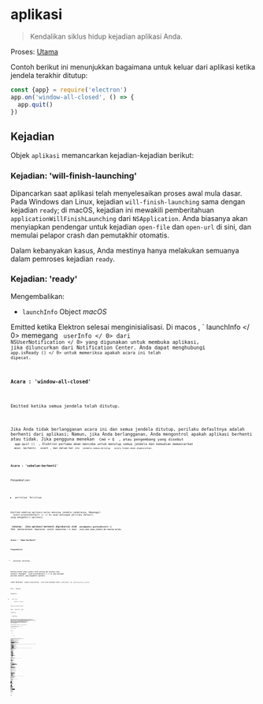 # aplikasi

> Kendalikan siklus hidup kejadian aplikasi Anda.

Proses: [Utama](../glossary.md#main-process)

Contoh berikut ini menunjukkan bagaimana untuk keluar dari aplikasi ketika jendela terakhir ditutup:

```javascript
const {app} = require('electron')
app.on('window-all-closed', () => {
  app.quit()
})
```

## Kejadian

Objek `aplikasi` memancarkan kejadian-kejadian berikut:

### Kejadian: 'will-finish-launching'

Dipancarkan saat aplikasi telah menyelesaikan proses awal mula dasar. Pada Windows dan Linux, kejadian `will-finish-launching` sama dengan kejadian `ready`; di macOS, kejadian ini mewakili pemberitahuan `applicationWillFinishLaunching` dari `NSApplication`. Anda biasanya akan menyiapkan pendengar untuk kejadian `open-file` dan `open-url` di sini, dan memulai pelapor crash dan pemutakhir otomatis.

Dalam kebanyakan kasus, Anda mestinya hanya melakukan semuanya dalam pemroses kejadian `ready`.

### Kejadian: 'ready'

Mengembalikan:

* `launchInfo` Object *macOS*

Emitted ketika Elektron selesai menginisialisasi. Di macos , ` launchInfo </ 0> memegang <code> userInfo </ 0> dari <code> NSUserNotification </ 0> yang digunakan untuk membuka aplikasi, jika diluncurkan dari Notification Center. Anda dapat menghubungi <code> app.isReady () </ 0> untuk memeriksa apakah acara ini telah dipecat.</p>

<h3>Acara : 'window-all-closed'</h3>

<p>Emitted ketika semua jendela telah ditutup.</p>

<p>Jika Anda tidak berlangganan acara ini dan semua jendela ditutup, perilaku defaultnya adalah berhenti dari aplikasi; Namun, jika Anda berlangganan, Anda mengontrol apakah aplikasi berhenti atau tidak. Jika pengguna menekan <code> Cmd + Q </ 0> , atau pengembang yang disebut
 <code> app.quit () </ 0> , Elektron pertama akan mencoba untuk menutup semua jendela dan kemudian memancarkan
 <code> akan- berhenti </ 0>  event , dan dalam hal ini <code> jendela-semua-ditutup </ 0>  acara tidak akan dipancarkan.</p>

<h3>Acara : 'sebelum-berhenti'</h3>

<p>Pengembalian:</p>

<ul>
<li><code>peristiwa` Peristiwa</li> </ul> 

Emitted sebelum aplikasi mulai menutup jendela-jendelanya. Memanggil ` event.preventDefault () </ 0> akan mencegah perilaku default, yang mengakhiri aplikasi.</p>

<p><strong> Catatan: </ 0> Jika aplikasi berhenti diprakarsai oleh <code> autoUpdater.quitAndInstall () </ 1> 
lalu <code> sebelum-berhenti </ 1> dipancarkan <em> setelah </ 2> memancarkan < 1> dekat </ 1>  acara pada semua jendela dan menutup mereka.</p>

<h3>Acara : 'akan-berhenti'</h3>

<p>Pengembalian:</p>

<ul>
<li><code>peristiwa` Peristiwa</li> </ul> 

Emitted ketika semua jendela telah ditutup dan aplikasi akan berhenti. Memanggil ` event.preventDefault () </ 0> akan mencegah perilaku default, yang mengakhiri aplikasi.</p>

<p>Lihat deskripsi <code> jendela-semua-ditutup </ 0>  acara untuk perbedaan antara <code> akan-berhenti </ 0> dan <code> jendela-semua-ditutup </ 0> peristiwa.</p>

<h3>Acara : 'berhenti'</h3>

<p>Pengembalian:</p>

<ul>
<li><code>acara` Acara</li> 

* ` exitCode </ 0> Integer</li>
</ul>

<p>Emitted saat aplikasi berhenti.</p>

<h3>Event : 'open-file' <em> macos </ 0></h3>

<p>Pengembalian:</p>

<ul>
<li><code>acara` Acara
* `path` String</ul> 

Emitted saat pengguna ingin membuka file dengan aplikasi. The ` open-file yang </ 0> 
event biasanya dipancarkan saat aplikasi sudah terbuka dan OS ingin menggunakan kembali aplikasi untuk membuka file. <code> open-file </ 0> juga dipancarkan saat sebuah file diturunkan ke dok dan aplikasi belum berjalan. Pastikan untuk mendengarkan <code> open-file yang </ 0> acara sangat awal di startup aplikasi Anda untuk menangani kasus ini (bahkan sebelum <code> siap </ 0>  acara dipancarkan).</p>

<p>Anda harus menghubungi <code>event.preventDefault()` jika Anda ingin menangani acara ini.

Pada Windows, Anda harus mengurai ` process.argv </ 0> (dalam proses utama) untuk mendapatkan filepath.</p>

<h3>Acara: 'buka-url' <em> macos </em></h3>

<p>Pengembalian:</p>

<ul>
<li><code>acara` Acara</li> 

* ` url </ 0> String</li>
</ul>

<p>Emitted saat pengguna ingin membuka URL dengan aplikasi. File <code> Info.plist <code> aplikasi Anda
 harus menentukan skema url di dalam kunci <code> CFBundleURLTypes `, dan set ` NSPrincipalClass ` ke <0> AtomApplication </code>.</p> 
  Anda harus menghubungi `event.preventDefault()` jika Anda ingin menangani acara ini.
  
  ### Acara: 'aktifkan' *macOS*
  
  Pengembalian:
  
  * `acara` Acara
  * `hasVisibleWindows` Boolean
  
  Emitted saat aplikasi diaktifkan. Berbagai tindakan dapat memicu acara ini, seperti meluncurkan aplikasi untuk pertama kalinya, mencoba meluncurkan ulang aplikasi saat sudah berjalan, atau mengklik ikon dok atau ikon taskbar.
  
  ### Acara: 'lanjutkan aktivitas' *macOS*
  
  Pengembalian:
  
  * `acara` Acara
  * `ketik` String - String yang mengidentifikasi aktivitas. Maps ke [`NSUserActivity.activityType`](https://developer.apple.com/library/ios/documentation/Foundation/Reference/NSUserActivity_Class/index.html#//apple_ref/occ/instp/NSUserActivity/activityType).
  * `userInfo` Objek - Berisi status spesifik aplikasi yang disimpan oleh aktivitas di perangkat lain.
  
  Emitted selama [Handoff](https://developer.apple.com/library/ios/documentation/UserExperience/Conceptual/Handoff/HandoffFundamentals/HandoffFundamentals.html) saat aktivitas dari perangkat lain ingin dilanjutkan. Anda harus menghubungi `event.preventDefault()` jika Anda ingin menangani acara ini.
  
  Aktivitas pengguna hanya dapat dilanjutkan di aplikasi yang memiliki ID Tim pengembang yang sama dengan aplikasi sumber aktivitas dan yang mendukung jenis aktivitas. Jenis aktivitas yang didukung ditentukan di aplikasi `Info.plist` di bawah tombol `NSUserActivityTypes`.
  
  ### Event: 'will-continue-activity' *macOS*
  
  Pengembalian:
  
  * `event</ 0> Acara</li>
<li><code>ketik` String - String yang mengidentifikasi aktivitas. Maps ke [`NSUserActivity.activityType`](https://developer.apple.com/library/ios/documentation/Foundation/Reference/NSUserActivity_Class/index.html#//apple_ref/occ/instp/NSUserActivity/activityType).
  
  Emitted during [Handoff](https://developer.apple.com/library/ios/documentation/UserExperience/Conceptual/Handoff/HandoffFundamentals/HandoffFundamentals.html) before an activity from a different device wants to be resumed. Anda harus menghubungi `event.preventDefault()` jika Anda ingin menangani acara ini.
  
  ### Event: 'continue-activity-error' *macOS*
  
  Pengembalian:
  
  * `acara` Acara
  * `ketik` String - String yang mengidentifikasi aktivitas. Maps ke [`NSUserActivity.activityType`](https://developer.apple.com/library/ios/documentation/Foundation/Reference/NSUserActivity_Class/index.html#//apple_ref/occ/instp/NSUserActivity/activityType).
  * `error` String - A string with the error's localized description.
  
  Emitted during [Handoff](https://developer.apple.com/library/ios/documentation/UserExperience/Conceptual/Handoff/HandoffFundamentals/HandoffFundamentals.html) when an activity from a different device fails to be resumed.
  
  ### Event: 'activity-was-continued' *macOS*
  
  Pengembalian:
  
  * `acara` Acara
  * `ketik` String - String yang mengidentifikasi aktivitas. Maps ke [`NSUserActivity.activityType`](https://developer.apple.com/library/ios/documentation/Foundation/Reference/NSUserActivity_Class/index.html#//apple_ref/occ/instp/NSUserActivity/activityType).
  * `userInfo` Object - Contains app-specific state stored by the activity.
  
  Emitted during [Handoff](https://developer.apple.com/library/ios/documentation/UserExperience/Conceptual/Handoff/HandoffFundamentals/HandoffFundamentals.html) after an activity from this device was successfully resumed on another one.
  
  ### Event: 'update-activity-state' *macOS*
  
  Pengembalian:
  
  * `event</ 0> Acara</li>
<li><code>ketik` String - String yang mengidentifikasi aktivitas. Maps ke [`NSUserActivity.activityType`](https://developer.apple.com/library/ios/documentation/Foundation/Reference/NSUserActivity_Class/index.html#//apple_ref/occ/instp/NSUserActivity/activityType).
  * `userInfo` Object - Contains app-specific state stored by the activity.
  
  Emitted when [Handoff](https://developer.apple.com/library/ios/documentation/UserExperience/Conceptual/Handoff/HandoffFundamentals/HandoffFundamentals.html) is about to be resumed on another device. If you need to update the state to be transferred, you should call `event.preventDefault()` immediatelly, construct a new `userInfo` dictionary and call `app.updateCurrentActiviy()` in a timely manner. Otherwise the operation will fail and `continue-activity-error` will be called.
  
  ### Event: 'new-window-for-tab' *macOS*
  
  Pengembalian:
  
  * `acara` Acara
  
  Emitted saat pengguna mengklik tombol tab baru macOS asli. Tombol tab baru hanya terlihat jika arus `BrowserWindow` memiliki `tabbingIdentifier`
  
  ### Acara: 'browser-window-blur'
  
  Pengembalian:
  
  * `acara` Acara
  * `window` [BrowserWindow](browser-window.md)
  
  Emitted ketika [browserWindow](browser-window.md) menjadi kabur.
  
  ### Acara: 'browser-window-focus'
  
  Pengembalian:
  
  * `acara` Acara
  * `window` [BrowserWindow](browser-window.md)
  
  Emitted ketika [browserWindow](browser-window.md) terpusat.
  
  ### Acara: 'browser-window-created'
  
  Pengembalian:
  
  * `acara` Acara
  * `window` [BrowserWindow](browser-window.md)
  
  Emitted ketika baru [browserWindow](browser-window.md) dibuat.
  
  ### Acara: 'isi web-dibuat'
  
  Pengembalian:
  
  * `acara` Acara
  * `webContents` [WebContents](web-contents.md)
  
  Emitted ketika baru [webContents](web-contents.md) dibuat.
  
  ### Acara: 'sertifikat-kesalahan'
  
  Pengembalian:
  
  * `acara` Acara
  * `webContents` [WebContents](web-contents.md)
  * `url` String
  * `error` String - Kode kesalahan
  * `sertifikat` [Sertifikat](structures/certificate.md)
  * `callback` Fungsi 
    * `isTrusted` Boolean - Apakah akan mempertimbangkan sertifikat sebagai terpercaya
  
  Emitted ketika gagal untuk memverifikasi `certificate` untuk `url`, untuk mempercayai sertifikat Anda harus mencegah perilaku default dengan `event.preventDefault ()` dan memanggil `callback(true)`.
  
  ```javascript
const {app} = require ('electron') app.on('certificate-error', (event, webContents, url, error, certificate, callback) => {
   if (url === 'https://github.com') {
     // Verifikasi logika.
    event.preventDefault()
     callback(true)
   } else {
     callback (false)
   }})
```

### Acara: 'pilih-klien-sertifikat'

Pengembalian:

* `event</ 0> Acara</li>
<li><code>webContents` [WebContents](web-contents.md)
* `url` URL
* `certificateList` [Sertifikat[]](structures/certificate.md)
* `callback` Fungsi 
  * `sertifikat` [Sertifikat](structures/certificate.md) (opsional)

Emitted ketika sertifikat klien diminta.

The ` url </ 0> sesuai dengan entri navigasi meminta sertifikat klien dan <code> callback </ 0> bisa disebut dengan entri disaring dari daftar. Menggunakan
 <code>event.preventDefault()` mencegah aplikasi menggunakan sertifikat pertama dari toko.

```javascript
const {app} = require('electron') app.on('select-client-certificate', (event, webContents, url, list, callback) => {
 event.preventDefault()
 callback(daftar[0]) 
})    
```

### Acara: 'login'

Pengembalian:

* `acara` Acara
* `webContents` [WebContents](web-contents.md)
* `permintaan` Obyek 
  * `method` String
  * `url` URL
  * `perujuk` URL
* `authInfo` Obyek 
  * ` isProxy </ 0>  Boolean</li>
<li><code>skema` String
  * `host` String
  * `port` Integer
  * `realm` String
* `callback` Fungsi 
  * `namapengguna` String
  * `katasandi` String

Emitted ketika `webContents` ingin melakukan auth dasar.

Perilaku default adalah membatalkan semua otentikasi, untuk menimpa ini Anda harus mencegah perilaku default dengan `event.preventDefault()` dan panggil `callback(nama pengguna, kata sandi)` dengan kredensial.

```javascript
const {app} = require('electron') app.on('login', (event, webContents, request, authInfo, callback) => {
 event.preventDefault()
 callback('username', 'secret')
})
```

### Acara: 'proses-gpu-jatuh'

Pengembalian:

* `event</ 0> Acara</li>
<li><code>terbunuh` Boolean

Emitted saat proses gpu macet atau terbunuh.

### Event: 'aksesibilitas-support-changed' *macOS* *Windows*

Pengembalian:

* `acara` Acara
* `aksesibilitasSupportEnabled` Boolean - `true` saat dukungan aksesibilitas Chrome diaktifkan, `false` sebaliknya.

Emitted saat dukungan aksesibilitas Chrome berubah. Peristiwa ini terjadi saat teknologi bantu, seperti pembaca layar, diaktifkan atau dinonaktifkan. Lihat https://www.chromium.org/developers/design-documents/accessibility untuk lebih jelasnya.

## Metode

The `aplikasi` objek memiliki metode berikut:

**Catatan:** Beberapa metode hanya tersedia pada sistem operasi tertentu dan diberi label seperti itu.

### `app.quit()`

Cobalah untuk menutup semua jendela. The `sebelum-berhenti` acara akan dipancarkan pertama. Jika semua jendela berhasil ditutup, `akan-berhenti` acara akan dipancarkan dan secara default aplikasi akan mengakhiri.

Metode ini menjamin bahwa semua `beforeunload` dan `unload` event handlers dijalankan dengan benar. Ada kemungkinan bahwa sebuah jendela membatalkan berhenti dengan mengembalikan `false` pada pengendali event *Beforeunload</code>.</p> 

### `app.exit([exitCode])`

* `exitCode` Integer (opsional)

Keluar segera dengan `exitCode `. `exitCode` default ke 0.

Semua jendela akan ditutup segera tanpa meminta pengguna dan `sebelum-berhenti` dan `akan-berhenti` tidak akan dipancarkan.

### `app.relaunch([options])`

* `pilihan` Objek (opsional) 
  * `args` String[] - (opsional)
  * `execPath` String (opsional)

Luncurkan ulang aplikasi saat instance saat ini keluar.

Secara default, contoh baru akan menggunakan direktori kerja dan argumen baris perintah yang sama dengan instance saat ini. Bila `args` ditentukan, `args` akan dilewatkan sebagai argumen baris perintah. Ketika `execPath` dispesifikasikan, `execPath` akan dieksekusi untuk diluncurkan kembali alih-alih aplikasi saat ini.

Perhatikan bahwa metode ini tidak berhenti dari aplikasi saat dijalankan, Anda harus memanggil `app.quit` atau `app.exit` setelah memanggil `app.relaunch` ke buat aplikasi restart.

Saat `app.relaunch` dipanggil berkali-kali, beberapa contoh akan dimulai setelah instance saat ini keluar.

Contoh untuk me-restart instance saat ini segera dan menambahkan argumen baris perintah baru ke instance baru:

```javascript
const {app} = require ('electron') app.relaunch({args: process.argv.slice(1).concat(['-- relaunch'])}) app.exit(0)
```

### `app.isReady()`

Mengembalikan `Boolean` - `true` jika Elektron selesai menginisialisasi, `false` sebaliknya.

### `app.focus()`

Di Linux, fokus pada jendela yang pertama terlihat. Di macos, buat aplikasi yang aktif. Pada Windows, fokus pada jendela pertama aplikasi.

### `app.hide()` *macos*

Menyembunyikan semua jendela aplikasi tanpa meminimalkannya.

### `app.show()` *macos*

Menunjukkan jendela aplikasi setelah disembunyikan. Tidak secara otomatis memfokuskannya.

### `app.getAppPath()`

Mengembalikan `String` - Direktori aplikasi saat ini.

### `app.getPath(nama)`

* `nama` String

Mengembalikan `String` - Path ke direktori khusus atau file yang terkait dengan `nama`. Pada kegagalan sebuah `Error` dilempar.

Anda dapat meminta jalur berikut dengan nama:

* `home` Direktori home pengguna.
* `dataaplikasi` Direktori data aplikasi per pengguna, yang secara default menunjuk ke: 
  * `%APPDATA%` di Windows
  * `$XDG_CONFIG_HOME` atau `~/.config` di Linux
  * `~/Library/Application Support` di macos
* `userData` Direktori untuk menyimpan file konfigurasi aplikasi Anda, yang secara default merupakan direktori `appData` yang ditambahkan dengan nama aplikasi Anda.
* `temp` Direktori sementara.
* `exe` File eksekusi saat ini.
* `modul` The `libchromiumcontent` perpustakaan.
* `desktop` Direktori Desktop pengguna saat ini.
* `dokumen` Direktori untuk "My Documents" pengguna.
* `download` Direktori untuk download pengguna.
* `musik` Direktori untuk musik pengguna.
* `gambar` Direktori untuk gambar pengguna.
* `video` Direktori untuk video pengguna.
* `logs` Directory for your app's log folder.
* `pepperFlashSystemPlugin` Path lengkap ke versi sistem plugin Pepper Flash.

### `app.getFileIcon(path[, options], callback)`

* `path` String
* `pilihan` Objek (opsional) 
  * `ukuran` Deretan 
    * `kecil` - 16x16
    * `normal` - 32x32
    * `besar` - 48x48 di *Linux*, 32x32 pada *Windows*, tidak didukung di *macOS*.
* `callback` Fungsi 
  * Kesalahan `kesalahan`
  * `ikon` [NativeImage](native-image.md)

Mengambil ikon terkait jalur.

Pada *Windows*, ada 2 macam ikon:

* Ikon terkait dengan ekstensi file tertentu, seperti `.mp3`, `.png`, dll.
* Ikon di dalam file itu sendiri, seperti `.exe`, `.dll`, `.ico`.

Pada *Linux* dan *macOS*, ikon bergantung pada aplikasi yang terkait dengan jenis file mime.

### `app.setPath(nama, path)`

* ` nama </ 0>  String</li>
<li><code> path </ 0>  String</li>
</ul>

<p>Menimpa <code>path` ke direktori khusus atau file yang terkait dengan `nama`. Jika path menentukan direktori yang tidak ada, direktori akan dibuat dengan metode ini. Pada kegagalan sebuah `Error` dilempar.</p> 
  Anda hanya dapat menimpa jalur dari `nama` didefinisikan dalam `app.getPath`.
  
  Secara default, cookie dan cache halaman web akan disimpan di bawah direktori `userData`. Jika Anda ingin mengubah lokasi ini, Anda harus mengganti path `userData` sebelum event `ready` dari modul `app` dipancarkan.
  
  ### `app.getVersion()`
  
  Mengembalikan `String` - Versi aplikasi yang dimuat. Jika tidak ada versi yang ditemukan di file `package.json` aplikasi, versi dari paket saat ini atau yang dapat dijalankan akan dikembalikan.
  
  ### `app.getName()`
  
  Mengembalikan `String` - Nama aplikasi saat ini, yang merupakan nama di file `package.json` aplikasi.
  
  Biasanya `nama` bidang `package.json` adalah nama lowercased singkat, menurut npm modul spec. Anda juga harus menentukan bidang `productName`, yang merupakan nama lengkap kapitalisasi aplikasi Anda, dan mana yang lebih disukai dari `nama`oleh Elektron.
  
  ### `app.setName(nama)`
  
  * ` nama </ 0>  String</li>
</ul>

<p>Mengabaikan nama aplikasi saat ini.</p>

<h3><code>app.getLocale()`</h3> 
    Mengembalikan `String` - Lokal aplikasi saat ini. Nilai pengembalian yang mungkin didokumentasikan [di sini](locales.md).
    
    **Catatan:** Saat mendistribusikan aplikasi yang dikemas, Anda juga harus mengirimkan map `locales`.
    
    **Catatan:** Pada Windows Anda harus meneleponnya setelah `ready` dipancarkan.
    
    ### `app.addRecentDocument(path)` *macOS* *Windows*
    
    * ` path </ 0>  String</li>
</ul>

<p>Menambahkan <code>path` ke daftar dokumen terbaru.</p> 
      Daftar ini dikelola oleh OS. Pada Windows Anda bisa mengunjungi daftar dari task bar, dan di macos Anda bisa mengunjunginya dari menu dock.
      
      ### `app.clearRecentDocuments()` *macOS* *Windows*
      
      Bersihkan daftar dokumen terakhir.
      
      ### `app.setAsDefaultProtocolClient(protocol[, path, args])`
      
      * `protocol` String - Nama protokol Anda, tanpa `://`. Jika Anda ingin aplikasi Anda menangani tautan `elektron://`, hubungi metode ini dengan `elektron` sebagai parameternya.
      * `path` String (opsional) *Windows* - Default ke `process.execPath`
      * `args` String[] (opsional) *Windows* - Default ke array kosong
      
      Mengembalikan `Boolean` - Apakah panggilan berhasil.
      
      Metode ini menetapkan executable saat ini sebagai pengendali default untuk sebuah protokol (alias skema URI). Ini memungkinkan Anda mengintegrasikan aplikasi Anda lebih dalam ke dalam sistem operasi. Setelah terdaftar, semua link dengan `your-protocol://` akan dibuka dengan executable saat ini. Seluruh link, termasuk protokol, akan diteruskan ke aplikasi Anda sebagai parameter.
      
      Pada Windows Anda dapat menyediakan jalur parameter opsional, jalur ke executable Anda, dan args, serangkaian argumen yang akan dikirimkan ke executable Anda saat diluncurkan.
      
      **Catatan:** Pada macOS, Anda hanya dapat mendaftarkan protokol yang telah ditambahkan ke aplikasi `info.plist`, yang tidak dapat diubah saat runtime. Namun Anda dapat mengubah file dengan editor teks sederhana atau skrip selama waktu pembuatan. Silahkan lihat [dokumentasi Apple](https://developer.apple.com/library/ios/documentation/General/Reference/InfoPlistKeyReference/Articles/CoreFoundationKeys.html#//apple_ref/doc/uid/TP40009249-102207-TPXREF115) untuk rincian.
      
      The API menggunakan Windows Registry dan LSSetDefaultHandlerForURLScheme internal.
      
      ### `app.removeAsDefaultProtocolClient(protokol[, path, args])` *macOS* *Windows*
      
      * `protocol` String - Nama protokol Anda, tanpa `://`.
      * `path` String (opsional) *Windows* - Default ke `process.execPath`
      * `args` String[] (opsional) *Windows* - Default ke array kosong
      
      Mengembalikan `Boolean` - Apakah panggilan berhasil.
      
      Metode ini memeriksa apakah saat ini dapat dieksekusi sebagai pengendali default untuk sebuah protokol (alias skema URI). Jika demikian, itu akan menghapus aplikasi sebagai penangan default.
      
      ### `app.isDefaultProtocolClient(protokol[, path, args])` *macOS* *Windows*
      
      * `protocol` String - Nama protokol Anda, tanpa `://`.
      * `path` String (opsional) *Windows* - Default ke `process.execPath`
      * `args` String[] (opsional) *Windows* - Default ke array kosong
      
      Mengembalikan `Boolean`
      
      Metode ini memeriksa apakah executable saat ini adalah default handler untuk sebuah protokol (alias skema URI). Jika demikian, itu akan kembali benar. Jika tidak, itu akan kembali salah.
      
      **Catatan:** Pada macOS, Anda dapat menggunakan metode ini untuk memeriksa apakah aplikasi telah terdaftar sebagai pengendali protokol default untuk sebuah protokol. Anda juga dapat memverifikasi ini dengan memeriksa `~/Library/Preferences/com.apple.LaunchServices.plist` pada mesin macOS. Silahkan lihat [dokumentasi Apple](https://developer.apple.com/library/mac/documentation/Carbon/Reference/LaunchServicesReference/#//apple_ref/c/func/LSCopyDefaultHandlerForURLScheme) untuk rincian.
      
      The API menggunakan Windows Registry dan LSCopyDefaultHandlerForURLScheme internal.
      
      ### `app.setUserTasks(tugas)` *Windows*
      
      * `tugas` [ Tugas[] ](structures/task.md) - Array dari `Tugas` objek
      
      Tambahkan `tugas` ke kategori [Tugas](http://msdn.microsoft.com/en-us/library/windows/desktop/dd378460(v=vs.85).aspx#tasks) JumpList di Windows.
      
      `tugas` adalah berbagai dari [`Tugas`](structures/task.md) benda.
      
      Mengembalikan `Boolean` - Apakah panggilan berhasil.
      
      **Catatan:** Jika Anda ingin menyesuaikan Daftar Langsung gunakan lebih banyak lagi `app.setJumpList(categories)`.
      
      ### `app.getJumpListSettings()` *Windows*
      
      Mengembalikan `Objek`:
      
      * `minItems` Integer - The minimum jumlah item yang akan ditampilkan dalam Daftar Langsung (untuk penjelasan lebih rinci tentang nilai ini melihat [MSDN docs](https://msdn.microsoft.com/en-us/library/windows/desktop/dd378398(v=vs.85).aspx)).
      * `removedItems` [JumpListItem[]](structures/jump-list-item.md) - Array dari `JumpListItem` objek yang sesuai dengan item yang telah dihapus pengguna dari kategori khusus dalam Daftar Langsung. Item ini tidak boleh ditambahkan kembali ke Daftar Langsung di panggilan **berikutnya** ke `app.setJumpList()`, Windows tidak akan menampilkan kategori khusus yang berisi salah satu dari yang dihapus item.
      ### `app.setJumpList(kategori)` *Windows*
      
      * `kategori` [JumpListCategory[]](structures/jump-list-category.md) atau `nol` - Array of `JumpListCategory` benda.
      
      Mengatur atau menghapus Daftar Langsung kustom untuk aplikasi, dan mengembalikan salah satu dari string berikut:
      
      * `ok` - Tidak ada yang salah.
      * `error` - Satu atau beberapa kesalahan terjadi, aktifkan logging runtime untuk mengetahui kemungkinan penyebabnya.
      * `invalidSeparatorError` - Upaya dilakukan untuk menambahkan pemisah ke kategori khusus dalam Daftar Langsung. Pemisah hanya diperbolehkan dalam kategori `Tugas` standar.
      * `fileTypeRegistrationError` - Upaya dilakukan untuk menambahkan tautan file ke Daftar Langsung untuk jenis file yang tidak terdaftar dalam aplikasi.
      * `customCategoryAccessDeniedError` - Kategori khusus tidak dapat ditambahkan ke Daftar Langsung karena pengaturan kebijakan privasi atau grup pengguna.
      
      Jika `kategori` adalah `null` daftar Jump kustom yang telah ditetapkan sebelumnya (jika ada) akan diganti oleh Daftar Langsung standar untuk aplikasi (dikelola oleh Windows).
      
      ** Catatan: </ 0> Jika objek ` JumpListCategory </ 1> tidak memiliki <code> tipe </ 1> atau <code> nama </ 1> 
properti yang ditetapkan maka <code> tipe < / 1> diasumsikan <code> tugas </ 1> . If the <code>name` property is set but the `type` property is omitted then the `type` is assumed to be `custom`.</p> 
      
      **Catatan:** Pengguna dapat menghapus item dari kategori khusus, dan Windows tidak mengizinkan item yang dihapus ditambahkan ke dalam kategori khusus sampai **setelah** panggilan sukses berikutnya ke `app.setJumpList(kategori)`. Setiap usaha untuk menambahkan kembali item yang dihapus ke kategori khusus lebih awal dari pada itu akan mengakibatkan keseluruhan kategori khusus dihilangkan dari Daftar Langsung. Daftar item yang dihapus dapat diperoleh dengan menggunakan `app.getJumpListSettings()`.
      
      Berikut adalah contoh sederhana untuk membuat Daftar Langsung kustom:
      
      ```javascript
const {app} = require ('electron') app.setJumpList([
   {
     type: 'custom',
     name: 'Proyek Terbaru',
     item: [
       {type: 'file', path: 'C:\\Projects\\project1.proj '},
       {type:' file ', path: 'C:\\Projects\\project2.proj '}
     ]
   },
   { // memiliki nama jadi `type` diasumsikan sebagai nama "custom"
 : 'Tools',
     item: [
       {
         type: 'task',
         title: 'Tool A',
         program: process.execPath,
         args: '--run-tool-a',
         icon: process.execPath,
         iconIndex: 0,
         deskripsi : 'Runs Tool A'
       },
       {
         type: 'task',
        judul: 'Alat B',
         program: process.execPath,
        args: '--run-tool-b',
         icon: process.execPath,
         iconIndex: 0,
         description: 'Runs Tool B'
       }
     ]
   },
 {type: 'frequent' },
 {// tidak memiliki nama dan tipe tidak ada Jadi `tipe` diasumsikan sebagai item "tugas": [
{
 type: 'task',
 title: 'New Project',
 program: process.execPath,
 args: '--new-project',
 deskripsi: 'Buat yang baru proyek.'
},
 {type: 'separator' },
{
 type: 'task',
 title: 'Recover Project',
 program: process.execPath,
 args: '--recover-project',
 deskripsi: 'Recover Project'
}
]
}
])
```
  
  ### `app.makeSingleInstance(callback)`
  
  * `callback` Fungsi 
    * `argv` String[] - Sebuah array dari argumen baris perintah kedua
    * `workingDirectory` String - Direktori kerja contoh kedua
  
  Mengembalikan `Boolean`.
  
  Metode ini membuat aplikasi Anda menjadi Aplikasi Instan Tunggal - alih-alih membiarkan beberapa contoh aplikasi Anda berjalan, ini akan memastikan bahwa hanya satu contoh aplikasi Anda yang berjalan, dan contoh lainnya memberi isyarat contoh ini dan keluar.
  
  `callback` akan dipanggil oleh instance pertama dengan `callback(argv, workingDirectory)` ketika instance kedua telah dieksekusi. `argv` adalah argumen argumen baris kedua dari Array, dan `workingDirectory` adalah direktori kerja saat ini. Biasanya aplikasi merespon hal ini dengan membuat jendela utama mereka fokus dan tidak diminimalisir.
  
  The `callback` dijamin akan dieksekusi setelah `siap` acara dari `aplikasi` akan dipancarkan.
  
  Metode ini mengembalikan `false` jika proses Anda adalah contoh utama aplikasi dan aplikasi Anda harus terus dimuat. Dan mengembalikan `true` jika proses Anda telah mengirimkan parameternya ke instance lain, dan Anda harus segera berhenti.
  
  Pada macOS sistem memberlakukan instance tunggal secara otomatis saat pengguna mencoba membuka instance kedua aplikasi Anda di Finder, dan acara `open-file` dan `open-url` akan dipancarkan untuk bahwa. Namun saat pengguna memulai aplikasi Anda di jalur perintah mekanisme contoh tunggal sistem akan dilewati dan Anda harus menggunakan metode ini untuk memastikan satu contoh.
  
  Contoh mengaktifkan jendela contoh utama saat instance kedua dimulai:
  
  ```javascript
const {app} = require('electron') biarkan myWindow = null const isSecondInstance = app.makeSingleInstance ((commandLine, workingDirectory) => {
   // Seseorang mencoba untuk menjalankan instance kedua, kita harus memusatkan jendela kita.
  jika (myWindow) {
     if (myWindow.isMinimized()) myWindow.restore()
     myWindow.focus()
   }}) if (isSecondInstance) {
   app.quit()} // buat myWindow, muat sisa aplikasi, dll...
app.on('siap', () => {})
```

### `app.releaseSingleInstance()`

Rilis semua kunci yang diciptakan oleh `makeSingleInstance`. Ini akan memungkinkan beberapa contoh aplikasi sekali lagi berjalan berdampingan.

### `app.setUserAktivitas(ketik, userInfo[, webpageURL])` *macOS*

* `ketik` String - Unik mengidentifikasi aktivitas. Maps ke [`NSUserActivity.activityType`](https://developer.apple.com/library/ios/documentation/Foundation/Reference/NSUserActivity_Class/index.html#//apple_ref/occ/instp/NSUserActivity/activityType).
* `userInfo` Objek - Negara khusus aplikasi untuk disimpan untuk digunakan oleh perangkat lain.
* `webpageURL` String (opsional) - Halaman web dimuat di browser jika tidak ada aplikasi yang sesuai untuk dipasang pada perangkat yang dilanjutkan. Skema ini harus `http` atau `https`.

Membuat `NSUserActivity` dan menetapkannya sebagai aktivitas saat ini. Aktivitas ini memenuhi syarat untuk [Handoff](https://developer.apple.com/library/ios/documentation/UserExperience/Conceptual/Handoff/HandoffFundamentals/HandoffFundamentals.html) ke perangkat lain sesudahnya.

### `app.getCurrentActivityType()` *macOS*

Mengembalikan `String` - Jenis aktivitas yang sedang berjalan.

### `app.invalidateCurrentActivity()` *macOS*

* `ketik` String - Unik mengidentifikasi aktivitas. Maps ke [`NSUserActivity.activityType`](https://developer.apple.com/library/ios/documentation/Foundation/Reference/NSUserActivity_Class/index.html#//apple_ref/occ/instp/NSUserActivity/activityType).

Invalidates the current [Handoff](https://developer.apple.com/library/ios/documentation/UserExperience/Conceptual/Handoff/HandoffFundamentals/HandoffFundamentals.html) user activity.

### `app.updateCurrentActivity(type, userInfo)` *macOS*

* `ketik` String - Unik mengidentifikasi aktivitas. Maps ke [`NSUserActivity.activityType`](https://developer.apple.com/library/ios/documentation/Foundation/Reference/NSUserActivity_Class/index.html#//apple_ref/occ/instp/NSUserActivity/activityType).
* `userInfo` Objek - Negara khusus aplikasi untuk disimpan untuk digunakan oleh perangkat lain.

Updates the current activity if its type matches `type`, merging the entries from `userInfo` into its current `userInfo` dictionary.

### `app.setAppUserModelId(id)` *Windows*

* `id` String

Ubah [User ID Model Aplikasi](https://msdn.microsoft.com/en-us/library/windows/desktop/dd378459(v=vs.85).aspx) menjadi `id`.

### `app.importCertificate(opsi, callback)` *LINUX*

* `pilihan` Obyek 
  * `sertifikat` String - Path untuk berkas pkcs12.
  * `kata sandi` String - Passphrase untuk sertifikat.
* `callback` Fungsi 
  * `hasil` Integer - Hasil impor.

Impor sertifikat dalam format pkcs12 ke toko sertifikat platform. `callback` dipanggil dengan `hasil` dari operasi impor, nilai `` menunjukkan keberhasilan sementara nilai lainnya mengindikasikan kegagalan menurut kromium [net_error_list](https://code.google.com/p/chromium/codesearch#chromium/src/net/base/net_error_list.h).

### `app.disableHardwareAcceleration()`

Nonaktifkan akselerasi perangkat keras untuk aplikasi saat ini.

Metode ini hanya bisa dipanggil sebelum aplikasi sudah siap.

### `app.disableDomainBlockingFor3DAPIs()`

Secara default, Chromium menonaktifkan API 3D (misalnya WebGL) sampai dimulai ulang per basis domain jika proses GPU mogok terlalu sering. Fungsi ini menonaktifkan perilaku itu.

Metode ini hanya bisa dipanggil sebelum aplikasi sudah siap.

### `app.getAppMemoryInfo()` *Tidak berlaku lagi*

Pengembalian [`ProcessMetric[]`](structures/process-metric.md): Array dari `ProcessMetric` benda-benda yang sesuai dengan memori dan penggunaan cpu statistik dari semua proses yang terkait dengan aplikasi. **Catatan:** Metode ini tidak berlaku lagi, gunakan `app.getAppMetrics()`.

### `app.getAppMetrics()`

Pengembalian [`ProcessMetric[]`](structures/process-metric.md): Array dari `ProcessMetric` benda-benda yang sesuai dengan memori dan penggunaan cpu statistik dari semua proses yang terkait dengan aplikasi.

### `app.getGPUFeatureStatus()`

Mengembalikan [`GPUFeatureStatus`](structures/gpu-feature-status.md) - Status Fitur Gambar dari `chrome://gpu/`.

### `app.setBadgeCount(count)` *Linux* *macOS*

* `hitung` Integer

Mengembalikan `Boolean` - Apakah panggilan berhasil.

Menetapkan lencana penghitung untuk aplikasi saat ini. Menetapkan hitungan ke `` akan menyembunyikan lencana.

Di macOS itu terlihat di ikon dermaga. Di Linux hanya bekerja untuk Unity launcher,

**Note:** Unity launcher mensyaratkan adanya a `.desktop` file untuk bekerja, untuk informasi lebih lanjut silahkan baca [Desktop Environment Integration](../tutorial/desktop-environment-integration.md#unity-launcher-shortcuts-linux).

### `app.getBadgeCount()` *Linux* *macOS*

Mengembalikan `Integer` - Nilai saat ini ditampilkan di lencana penghitung.

### `app.isUnityRunning()` *Linux*

Mengembalikan `Boolean` - Apakah lingkungan desktop saat ini adalah Unity launcher.

### `app.getLoginItemSettings([options])` *macOS* *Windows*

* `pilihan` Objek (opsional) 
  * `path` String (opsional) *Windows* - Jalur yang dapat dieksekusi untuk dibandingkan dengan. Default ke `process.execPath`.
  * `args` String[] (opsional) *Windows* - Argumen baris perintah untuk membandingkan lawan. Default ke array kosong.

Jika Anda memberikan `path` dan `args` pilihan untuk `app.setLoginItemSettings` maka Anda harus melewati argumen yang sama di sini untuk `openAtLogin` untuk diatur dengan benar.

Mengembalikan `Objek`:

* `openAtLogin` Aljabar Boolean - `benar` jika app diatur untuk membuka di login.
* `openAsHidden` Boolean - `true` jika aplikasi disetel untuk dibuka sebagai tersembunyi saat masuk. Pengaturan ini hanya didukung pada macOS.
* `isOpenedAtLogin` Boolean - `true` jika aplikasi dibuka saat masuk secara otomatis. Pengaturan ini hanya didukung pada macOS.
* `wasOpenedAsHidden` Boolean - `true` if the app was opened as a hidden login item. Ini menunjukkan bahwa aplikasi tidak boleh membuka jendela saat startup. Pengaturan ini hanya didukung pada macOS.
* `restoreState` Boolean - `true` jika aplikasi dibuka sebagai item masuk yang harus mengembalikan negara dari sesi sebelumnya. Ini menunjukkan bahwa apl harus mengembalikan jendela yang buka terakhir kali aplikasi ditutup. Pengaturan ini hanya didukung pada macOS.

**Catatan:** API ini tidak berpengaruh pada [MAS membangun](../tutorial/mac-app-store-submission-guide.md).

### `app.setLoginItemSettings(pengaturan)` *macOS* *Windows*

* `pengaturan` Obyek 
  * `openAtLogin` Boolean (opsional) - `true` untuk membuka aplikasi saat masuk, `false` untuk menghapus aplikasi sebagai item masuk. Default ke `false`.
  * `openAsHidden` Boolean (opsional) - `true` untuk membuka aplikasi sebagai tersembunyi. Default ke `false`. Pengguna dapat mengedit setelan ini dari Preferensi Sistem jadi `app.getLoginItemStatus().BeenOpenedAsHidden` harus diperiksa saat aplikasi dibuka untuk mengetahui nilai saat ini. Pengaturan ini hanya didukung pada macOS.
  * `path` String (opsional) *Windows* - Eksekusi untuk diluncurkan saat login. Default ke `process.execPath`.
  * `args` String[] (opsional) *Windows* - Argumen baris perintah untuk lolos ke eksekusi. Default ke array kosong. Berhati-hatilah untuk membungkus jalan dengan tanda petik.

Tetapkan setelan item masuk aplikasi.

Untuk bekerja dengan < AutoUpdater `Elektron` pada Windows, yang menggunakan [Squirrel](https://github.com/Squirrel/Squirrel.Windows), Anda ingin menyetel jalur peluncuran ke Update.exe, dan meneruskan argumen yang menentukan nama aplikasi Anda. Sebagai contoh:

```javascript
const appFolder = path.dirname(process.execPath) const updateExe = path.resolve(appFolder, '..', 'Update.exe') const exeName = path.basename(process.execPath) app.setLoginItemSettings ({
   openAtLogin: true,
   path: updateExe,
   args: [
     '--processStart', `"${exeName}"`,
     '--process-start-args', `"--hidden"`
   ]})
```

**Catatan:** API ini tidak berpengaruh pada [MAS membangun](../tutorial/mac-app-store-submission-guide.md).

### `app.isAccessibilitySupportEnabled()` *macOS* *Windows*

Mengembalikan `Boolean` - `true` jika dukungan aksesibilitas Chrome diaktifkan, `salah` sebaliknya. API ini akan mengembalikan `true` jika penggunaan teknologi bantu, seperti pembaca layar, telah terdeteksi. Lihat https://www.chromium.org/developers/design-documents/accessibility untuk lebih jelasnya.

### `app.setAccessibilitySupportEnabled(enabled)` *macOS* *Windows*

* `enabled` Boolean - Enable or disable [accessibility tree](https://developers.google.com/web/fundamentals/accessibility/semantics-builtin/the-accessibility-tree) rendering

Manually enables Chrome's accessibility support, allowing to expose accessibility switch to users in application settings. https://www.chromium.org/developers/design-documents/accessibility for more details. Disabled by default.

**Note:** Rendering accessibility tree can significantly affect the performance of your app. It should not be enabled by default.

### `app.setAboutPanelOptions(opsi)` *macOS*

* `pilihan` Obyek 
  * `applicationName` String (opsional) - Nama aplikasi.
  * `applicationVersion` String (opsional) - Versi aplikasi.
  * `hak cipta` String (opsional) - Informasi hak cipta.
  * `kredit` String (opsional) - Informasi kredit.
  * `version` String (opsional) - Nomor versi pembuatan aplikasi.

Tetapkan opsi tentang panel. Ini akan menimpa nilai yang didefinisikan di file `.plist` aplikasi. Lihat [dokumentasi Apple](https://developer.apple.com/reference/appkit/nsapplication/1428479-orderfrontstandardaboutpanelwith?language=objc) untuk detail lebih lanjut.

### `app.commandLine.appendSwitch(beralih [, nilai])`

* `switch` String - Sakelar baris perintah
* `value` String (opsional) - Nilai untuk saklar yang diberikan

Tambahkan peralihan (dengan `nilai opsional`) ke baris perintah Chromium.

**Catatan:** Ini tidak akan mempengaruhi `process.argv`, dan terutama digunakan oleh pengembang untuk mengontrol perilaku Kromium beberapa tingkat rendah.

### `app.commandLine.appendArgument(nilai)`

* `nilai` String - argumen untuk menambahkan ke baris perintah

Tambahkan argumen ke baris perintah Chromium. Argumen akan dikutip dengan benar.

**Catatan:** Ini tidak akan mempengaruhi `process.argv`.

### `app.enableMixedSandbox()` *macOS* *Windows*

Mengaktifkan mode kotak pasir campuran di aplikasi.

Metode ini hanya bisa dipanggil sebelum aplikasi sudah siap.

### `app.isInApplicationsFolder()` *macOS*

Returns `Boolean` - Whether the application is currently running from the systems Application folder. Use in combination with `app.moveToApplicationsFolder()`

### `app.moveToApplicationsFolder()` *macOS*

Returns `Boolean` - Whether the move was successful. Please note that if the move is successful your application will quit and relaunch.

No confirmation dialog will be presented by default, if you wish to allow the user to confirm the operation you may do so using the [`dialog`](dialog.md) API.

**NOTE:** This method throws errors if anything other than the user causes the move to fail. For instance if the user cancels the authorization dialog this method returns false. If we fail to perform the copy then this method will throw an error. The message in the error should be informative and tell you exactly what went wrong

### `app.dock.bounce()` *macOS*

* `jenis` String (opsional) - dapat `kritis` atau `informasi`. Default adalah `informasi`

Ketika `kritis` dilewatkan, ikon dermaga akan terpental sampai aplikasi menjadi aktif atau permintaan dibatalkan.

Ketika `informasi` dilewatkan, ikon dermaga akan bangkit untuk satu detik. Namun, permintaan tetap aktif sampai aplikasi menjadi aktif atau permintaan dibatalkan.

Mengembalikan `Integer` ID yang mewakili permintaan.

### `app.dock.cancelBounce(id)` Linux *macOS*

* `identitas` Integer

Membatalkan bouncing `id`.

### `app.dock.downloadFinished(filePath)` *Windows*

* `fullPath` String

Memantapkan Download stack jika filePath ada di dalam folder Downloads.

### `app.dock.setBadge (teks)` *macOS*

* ` teks </ 0>  String</li>
</ul>

<p>Menetapkan string yang akan ditampilkan di area badging dermaga.</p>

<h3><code>app.dock.getBadge()` *macos*</h3> 
  Mengembalikan `String` - String badge dari dok.
  
  ### `app.dock.hide()` *macOS*
  
  Sembunyikan ikon dok.
  
  ### `app.dock.show()` *macos*
  
  Tampilkan ikon dok.
  
  ### `app.dock.isVisible()` *macos*
  
  Mengembalikan `Boolean` - Apakah ikon dermaga terlihat. Panggilan `app.dock.show()` bersifat asinkron sehingga metode ini mungkin tidak kembali benar segera setelah panggilan itu.
  
  ### `app.dock.setMenu(menu)` *macos*
  
  * `menu` [Menu](menu.md)
  
  Mengatur aplikasi [dock menu](https://developer.apple.com/library/mac/documentation/Carbon/Conceptual/customizing_docktile/concepts/dockconcepts.html#//apple_ref/doc/uid/TP30000986-CH2-TPXREF103).
  
  ### `app.dock.setIcon(gambar)` *macOS*
  
  * `gambar` ([NativeImage](native-image.md) | String)
  
  Menetapkan `gambar` yang terkait dengan ikon dermaga ini.
